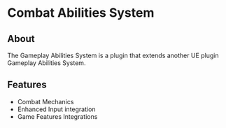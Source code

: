 # Combat Abilities System

## About

The Gameplay Abilities System is a plugin that extends another UE plugin Gameplay Abilities System.

## Features

- Combat Mechanics
- Enhanced Input integration
- Game Features Integrations
